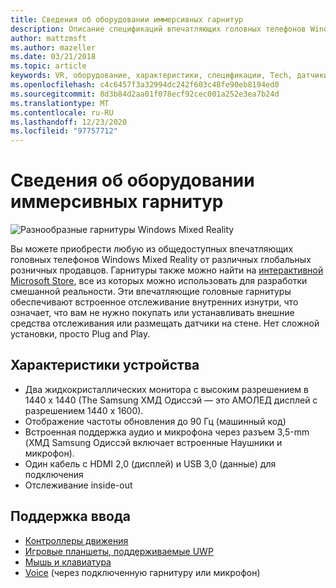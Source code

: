 ```yaml
---
title: Сведения об оборудовании иммерсивных гарнитур
description: Описание спецификаций впечатляющих головных телефонов Windows Mixed Reality, поставляющих VR с внутренним отслеживанием (не требуется внешняя Настройка).
author: mattzmsft
ms.author: mazeller
ms.date: 03/21/2018
ms.topic: article
keywords: VR, оборудование, характеристики, спецификации, Tech, датчики, оптика, дисплей, гарнитура смешанной реальности, гарнитура виртуальной реальности, что такое виртуальная реальность, впечатляющие гарнитуры
ms.openlocfilehash: c4c6457f3a32994dc242f603c48fe90eb8194ed0
ms.sourcegitcommit: 8d3b84d2aa01f078ecf92cec001a252e3ea7b24d
ms.translationtype: MT
ms.contentlocale: ru-RU
ms.lasthandoff: 12/23/2020
ms.locfileid: "97757712"
---
```

# <a name="immersive-headset-hardware-details"></a>Сведения об оборудовании иммерсивных гарнитур

![Разнообразные гарнитуры Windows Mixed Reality](images/MR-headsets.png)

Вы можете приобрести любую из общедоступных впечатляющих головных телефонов Windows Mixed Reality от различных глобальных розничных продавцов. Гарнитуры также можно найти на [интерактивной Microsoft Store](https://www.microsoft.com/store/collections/VRandMixedrealityheadsets), все из которых можно использовать для разработки смешанной реальности. Эти впечатляющие головные гарнитуры обеспечивают встроенное отслеживание внутренних изнутри, что означает, что вам не нужно покупать или устанавливать внешние средства отслеживания или размещать датчики на стене. Нет сложной установки, просто Plug and Play.

## <a name="device-specifications"></a>Характеристики устройства

* Два жидкокристаллических монитора с высоким разрешением в 1440 x 1440 (The Samsung ХМД Одиссэй — это АМОЛЕД дисплей с разрешением 1440 x 1600).
* Отображение частоты обновления до 90 Гц (машинный код)
* Встроенная поддержка аудио и микрофона через разъем 3,5-mm (ХМД Samsung Одиссэй включает встроенные Наушники и микрофон).
* Один кабель с HDMI 2,0 (дисплей) и USB 3,0 (данные) для подключения
* Отслеживание inside-out

## <a name="input-support"></a>Поддержка ввода

* [Контроллеры движения](../design/motion-controllers.md)
* [Игровые планшеты, поддерживаемые UWP](hardware-accessories.md)
* [Мышь и клавиатура](hardware-accessories.md)
* [Voice](../design/voice-input.md) (через подключенную гарнитуру или микрофон)

